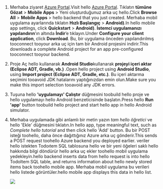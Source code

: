 
1. <span data-ttu-id="d95c5-101">Merhaba ziyaret [Azure Portal].</span><span class="sxs-lookup"><span data-stu-id="d95c5-101">Visit hello [Azure Portal].</span></span> <span data-ttu-id="d95c5-102">Tıklatın **tümüne Gözat** > **Mobile Apps** > Yeni oluşturduğunuz arka uç hello.</span><span class="sxs-lookup"><span data-stu-id="d95c5-102">Click **Browse All** > **Mobile Apps** > hello backend that you just created.</span></span> <span data-ttu-id="d95c5-103">Merhaba mobil uygulama ayarlarında tıklatın **Hızlı Başlangıç** > **Android)**.</span><span class="sxs-lookup"><span data-stu-id="d95c5-103">In hello mobile app settings, click **Quickstart** > **Android)**.</span></span> <span data-ttu-id="d95c5-104">**İstemci uygulamanızı yapılandırın**’ın altında **İndir**’e tıklayın.</span><span class="sxs-lookup"><span data-stu-id="d95c5-104">Under **Configure your client application**, click **Download**.</span></span> <span data-ttu-id="d95c5-105">Bu, bir uygulama önceden yapılandırılmış tooconnect tooyour arka uç için tam bir Android projesini indirir.</span><span class="sxs-lookup"><span data-stu-id="d95c5-105">This downloads a complete Android project for an app pre-configured tooconnect tooyour backend.</span></span> 
2. <span data-ttu-id="d95c5-106">Proje Aç hello kullanarak **Android Studio**kullanarak **projeyi içeri aktar (Eclipse ADT, Gradle, vb.)** .</span><span class="sxs-lookup"><span data-stu-id="d95c5-106">Open hello project using **Android Studio**, using **Import project (Eclipse ADT, Gradle, etc.)**.</span></span> <span data-ttu-id="d95c5-107">Bu içeri aktarma seçimini tooavoid JDK hatalarını yaptığınızdan emin olun.</span><span class="sxs-lookup"><span data-stu-id="d95c5-107">Make sure you make this import selection tooavoid any JDK errors.</span></span>
3. <span data-ttu-id="d95c5-108">Tuşuna hello **'uygulamayı' Çalıştır** düğmesini toobuild hello proje ve hello uygulamayı hello Android benzeticisinde başlatın.</span><span class="sxs-lookup"><span data-stu-id="d95c5-108">Press hello **Run 'app'** button toobuild hello project and start hello app in hello Android simulator.</span></span>
4. <span data-ttu-id="d95c5-109">Merhaba uygulamada gibi anlamlı bir metin yazın *tam hello öğretici* ve hello 'Ekle' düğmesini tıklatın.</span><span class="sxs-lookup"><span data-stu-id="d95c5-109">In hello app, type meaningful text, such as *Complete hello tutorial* and then click hello 'Add' button.</span></span> <span data-ttu-id="d95c5-110">Bu bir POST isteği toohello, daha önce dağıttığınız Azure arka uç gönderir.</span><span class="sxs-lookup"><span data-stu-id="d95c5-110">This sends a POST request toohello Azure backend you deployed earlier.</span></span> <span data-ttu-id="d95c5-111">veriler hello istekten Todoıtem SQL tablosuna hello ve bir yeni öğeleri saklı hello hakkında bilgi döndürür hello arka uç ekler toohello mobil uygulama yedekleyin.</span><span class="sxs-lookup"><span data-stu-id="d95c5-111">hello backend inserts data from hello request is into hello TodoItem SQL table, and returns information about hello newly stored items back toohello mobile app.</span></span> <span data-ttu-id="d95c5-112">Merhaba mobil uygulama bu verileri hello listede görüntüler.</span><span class="sxs-lookup"><span data-stu-id="d95c5-112">hello mobile app displays this data in hello list.</span></span> 
   
    ![](./media/app-service-mobile-android-quickstart/mobile-quickstart-startup-android.png)

[Azure Portal]: https://portal.azure.com/
